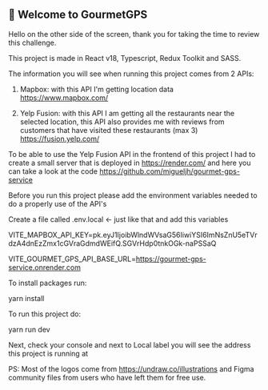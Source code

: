## 👋 Welcome to GourmetGPS

Hello on the other side of the screen, thank you for taking the time to review this challenge.

This project is made in React v18, Typescript, Redux Toolkit and SASS.

The information you will see when running this project comes from 2 APIs:

1. Mapbox: with this API I'm getting location data
   <https://www.mapbox.com/>

2. Yelp Fusion: with this API I am getting all the restaurants near the selected location, this API also provides me with reviews from customers that have visited these restaurants (max 3)
   <https://fusion.yelp.com/>

To be able to use the Yelp Fusion API in the frontend of this project I had to create a small server that is deployed in <https://render.com/> and here you can take a look at the code <https://github.com/migueljh/gourmet-gps-service>

Before you run this project please add the environment variables needed to do a properly use of the API's

Create a file called .env.local <- just like that
and add this variables

VITE_MAPBOX_API_KEY=pk.eyJ1IjoibWlndWVsaG56IiwiYSI6ImNsZnU5eTVrdzA4dnEzZmx1cGVraGdmdWEifQ.SGVrHdp0tnkOGk-naPSSaQ

VITE_GOURMET_GPS_API_BASE_URL=https://gourmet-gps-service.onrender.com

To install packages run:

yarn install

To run this project do:

yarn run dev

Next, check your console and next to Local label you will see the address this project is running at

PS: Most of the logos come from <https://undraw.co/illustrations> and Figma community files from users who have left them for free use.